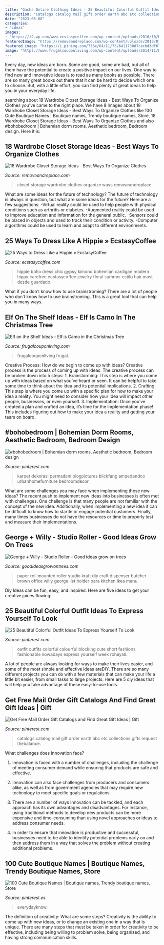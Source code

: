 ```yaml
---
title: "Gacha Online Clothing Ideas - 25 Beautiful Colorful Outfit Ideas To Express Yourself To Look"
description: "Catalogs catalog mail gift order earth abc etc collections gifts request thebalance"
date: "2023-05-08"
categories:
- "ideas"
images:
- "https://i2.wp.com/www.ecstasycoffee.com/wp-content/uploads/2016/10/Boho-chic-bohemian-boho-style-hippy-hippie.jpg?resize=564%2C846"
featuredImage: "https://removeandreplace.com/wp-content/uploads/2013/07/Wardrobe-Closet-Storage-Ideas_17.jpg"
featured_image: "https://i.pinimg.com/736x/64/11/73/6411730d7cecbd3df6736eba943173aa--gift-catalogs-free-gifts.jpg"
image: "https://www.frugalcouponliving.com/wp-content/uploads/2014/11/Elf-on-the-shelf-ideas-camo-frugal-coupon-living.jpg"
---
```



Every day, new ideas are born. Some are good, some are bad, but all of them have the potential to create a positive impact on our lives. One way to find new and innovative ideas is to read as many books as possible. There are so many great books out there that it can be hard to decide which one to choose. But, with a little effort, you can find plenty of great ideas to help you in your everyday life.

	

		
searching about 18 Wardrobe Closet Storage Ideas - Best Ways To Organize Clothes you've came to the right place. We have 8 Images about 18 Wardrobe Closet Storage Ideas - Best Ways To Organize Clothes like 100 Cute Boutique Names | Boutique names, Trendy boutique names, Store, 18 Wardrobe Closet Storage Ideas - Best Ways To Organize Clothes and also #bohobedroom | Bohemian dorm rooms, Aesthetic bedroom, Bedroom design. Here it is:
		
    
## 18 Wardrobe Closet Storage Ideas - Best Ways To Organize Clothes

<img loading=lazy src="https://removeandreplace.com/wp-content/uploads/2013/07/Wardrobe-Closet-Storage-Ideas_17.jpg" onerror="this.onerror=null;this.src='https://tse1.mm.bing.net/th?id=OIP.6_Llo-5Lv38gmNQoHhJ3kQHaJ4&amp;pid=15.1';" alt="18 Wardrobe Closet Storage Ideas - Best Ways To Organize Clothes">

_Source: removeandreplace.com_

>closet storage wardrobe clothes organize ways removeandreplace. 

	

What are some ideas for the future of technology?
The future of technology is always in question, but what are some ideas for the future? Here are a few suggestions: 
-Virtual reality could be used to help people with physical conditions such as arthritis or diabetes. 
-Augmented reality could be used to improve education and information for the general public. 
-Sensors could be placed in objects and used to track their condition or activity. 
-Computer algorithms could be used to learn and adapt to different environments.

    
## 25 Ways To Dress Like A Hippie » EcstasyCoffee

<img loading=lazy src="https://i2.wp.com/www.ecstasycoffee.com/wp-content/uploads/2016/10/Boho-chic-bohemian-boho-style-hippy-hippie.jpg?resize=564%2C846" onerror="this.onerror=null;this.src='https://tse3.mm.bing.net/th?id=OIP.ntYkTTTeLW4j6Q3F2B8f9QHaLH&amp;pid=15.1';" alt="25 Ways to Dress Like a Hippie » EcstasyCoffee">

_Source: ecstasycoffee.com_

>hippie boho dress chic gypsy kimono bohemian cardigan modern hippy carefree ecstasycoffee jewelry floral summer estilo hair most desde guardado. 

	

What if you don't know how to use brainstroming?
There are a lot of people who don't know how to use brainstroming. This is a great tool that can help you in many ways.

    
## Elf On The Shelf Ideas - Elf Is Camo In The Christmas Tree

<img loading=lazy src="https://www.frugalcouponliving.com/wp-content/uploads/2014/11/Elf-on-the-shelf-ideas-camo-frugal-coupon-living.jpg" onerror="this.onerror=null;this.src='https://tse2.mm.bing.net/th?id=OIP.7r37pjWjbchiaOhq1IXnjgHaLH&amp;pid=15.1';" alt="Elf on the Shelf Ideas - Elf is Camo in the Christmas Tree">

_Source: frugalcouponliving.com_

>frugalcouponliving frugal. 

	

Creative Process: How do we begin to come up with ideas?
Creative process is the process of coming up with ideas. The creative process can be broken down into 5 steps: 1. Brainstorming: This step is where you come up with ideas based on what you’ve heard or seen. It can be helpful to take some time to think about the idea and its potential implications. 2. Crafting: This step is where you come up with a specific plan for how to make your idea a reality. You might need to consider how your idea will impact other people, businesses, or even yourself. 3. Implementation: Once you’ve created a plan and crafted an idea, it’s time for the implementation phase! This includes figuring out how to make your idea a reality and getting your team on board. 
    
## #bohobedroom | Bohemian Dorm Rooms, Aesthetic Bedroom, Bedroom Design

<img loading=lazy src="https://i.pinimg.com/736x/b0/56/3e/b0563e6eec2b456715dd42f23b7e410c.jpg" onerror="this.onerror=null;this.src='https://tse2.mm.bing.net/th?id=OIP.xJ9SBsAchgWh1BTzR6HrGwHaLH&amp;pid=15.1';" alt="#bohobedroom | Bohemian dorm rooms, Aesthetic bedroom, Bedroom design">

_Source: pinterest.com_

>karpet dekorasi permadani blogpictures blickfang ampedandco urbanhomefurniture bedroomdecor. 

	

What are some challenges you may face when implementing these new ideas?
The recent push to implement new ideas into businesses is often met with challenges. One challenge is that many people are not familiar with the concept of the new idea. Additionally, when implementing a new idea it can be difficult to know how to startle or engage potential customers. Finally, many times businesses do not have the resources or time to properly test and measure their implementations.

    
## George + Willy - Studio Roller - Good Ideas Grow On Trees

<img loading=lazy src="http://www.goodideasgrowontrees.com/wp-content/uploads/2014/11/d2068f0bbfb53eb5203556d3774c100d.jpg" onerror="this.onerror=null;this.src='https://tse4.mm.bing.net/th?id=OIP.V2BMAE9nuMCjYnUGQFqg5wHaLK&amp;pid=15.1';" alt="George + Willy - Studio Roller - Good ideas grow on trees">

_Source: goodideasgrowontrees.com_

>paper roll mounted roller studio kraft diy craft dispenser butcher brown office willy george list holder para kitchen ikea menu. 

	

Diy Ideas can be fun, easy, and inspired. Here are five ideas to get your creative juices flowing:

    
## 25 Beautiful Colorful Outfit Ideas To Express Yourself To Look

<img loading=lazy src="https://i.pinimg.com/736x/de/0f/3e/de0f3e87bb554d0d218ddfdf07a63605.jpg" onerror="this.onerror=null;this.src='https://tse2.mm.bing.net/th?id=OIP.VSRO7vELb2zUQiWQpRjG7QHaLJ&amp;pid=15.1';" alt="25 Beautiful Colorful Outfit Ideas To Express Yourself To Look">

_Source: pinterest.com_

>outfit outfits colorful colourful blocking cute short fashions fashionable nowadays express yourself week rohayati. 

	

A lot of people are always looking for ways to make their lives easier, and some of the most simple and effective ideas areDIY. There are so many different projects you can do with a few materials that can make your life a little bit easier, from small tasks to large projects. Here are 5 diy ideas that will help you take advantage of these easy-to-use tools.

    
## Get Free Mail Order Gift Catalogs And Find Great Gift Ideas | Gift

<img loading=lazy src="https://i.pinimg.com/736x/64/11/73/6411730d7cecbd3df6736eba943173aa--gift-catalogs-free-gifts.jpg" onerror="this.onerror=null;this.src='https://tse3.mm.bing.net/th?id=OIP.GKFOamCntHcpZqLi304mdQHaLK&amp;pid=15.1';" alt="Get Free Mail Order Gift Catalogs and Find Great Gift Ideas | Gift">

_Source: pinterest.com_

>catalogs catalog mail gift order earth abc etc collections gifts request thebalance. 

	

What challenges does innovation face?
1. Innovation is faced with a number of challenges, including the challenge of meeting consumer demand while ensuring that products are safe and effective.
2. Innovation can also face challenges from producers and consumers alike, as well as from government agencies that may require new technology to meet specific goals or regulations.

3. There are a number of ways innovation can be tackled, and each approach has its own advantages and disadvantages. For instance, using traditional methods to develop new products can be more expensive and time-consuming than using novel approaches or ideas to address consumer needs.

4. In order to ensure that innovation is productive and successful, businesses need to be able to identify potential problems early on and then address them in a way that solves the problem without creating additional problems.

    
## 100 Cute Boutique Names | Boutique Names, Trendy Boutique Names, Store

<img loading=lazy src="https://i.pinimg.com/736x/d1/bc/fc/d1bcfce8654c7f4e092185839329fcb8.jpg" onerror="this.onerror=null;this.src='https://tse3.mm.bing.net/th?id=OIP.93A5GtCrfLR9nxE_V7yhZAHaLG&amp;pid=15.1';" alt="100 Cute Boutique Names | Boutique names, Trendy boutique names, Store">

_Source: pinterest.es_

>everydayknow. 

	

The definition of creativity: What are some steps?
Creativity is the ability to come up with new ideas, or to change an existing one in a way that is unique. There are many steps that must be taken in order for creativity to be effective, including being willing to problem solve, being organized, and having strong communication skills.

